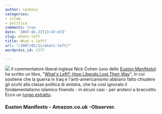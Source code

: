 ```yaml
---
author: leibniz
categories:
- islam
- politica
comments: true
date: '2007-01-21T13:47:47Z'
slug: whats-left
title: What's left?
url: "/2007/01/21/whats-left/"
wordpress_id: 2377

---
```

![](https://ec2.images-amazon.com/images/P/0007229690.01._AA240_SCLZZZZZZZ_V37195038_.jpg) Il commentatore liberal inglese Nick Cohen (uno dello [Euston Manifesto](https://www.eustonmanifesto.org/)) ha scritto un libro, "[What's Left?: How Liberals Lost Their Way](https://www.amazon.co.uk/Whats-Left-Liberals-Lost-Their/dp/0007229690/sr=8-1/qid=1169386935/ref=pd_ka_1/026-4822653-6537242?ie=UTF8&s=books)", in cui sostiene che la guerra in Iraq e l'anti-americanismo abbiano fatto chiudere gli occhi alla classe politica di sinistra, che ha così ignorato il fondamentalismo islamico finendo - in alcuni casi - per andarci a braccetto. Ecco un [lungo estratto](https://observer.guardian.co.uk/review/story/0,,1995096,00.html).

### Euston Manifesto - Amazon.co.uk -Observer.
